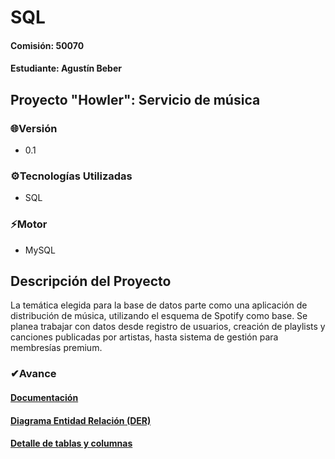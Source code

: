 # SQL
#### Comisión: 50070
#### Estudiante: Agustín Beber

## Proyecto "Howler": Servicio de música

### 🌐Versión
- 0.1

### ⚙Tecnologías Utilizadas
- SQL

### ⚡Motor
- MySQL
  
## Descripción del Proyecto
La temática elegida para la base de datos parte como una aplicación de distribución de música, utilizando el esquema de Spotify como base. Se planea trabajar con datos desde registro de usuarios, creación de playlists y canciones publicadas por artistas, hasta sistema de gestión para membresías premium.

### ✔Avance

#### [Documentación](https://docs.google.com/document/d/1p7k3XOFmAUkrP1VMrkSmQH0FqKdOvpfoe3hy8rGuxL4/edit?usp=drive_link)

#### [Diagrama Entidad Relación (DER)](https://drive.google.com/file/d/1OeulYFTXOQyInPpmJAyFi2MZvx3bcj9y/view?usp=sharing)

#### [Detalle de tablas y columnas](https://docs.google.com/spreadsheets/d/1ISVfIx2EdfUp-l5D3Ln8lvDFxH0DXoDkp2Y8Hz0zgWc/edit?usp=sharing)
